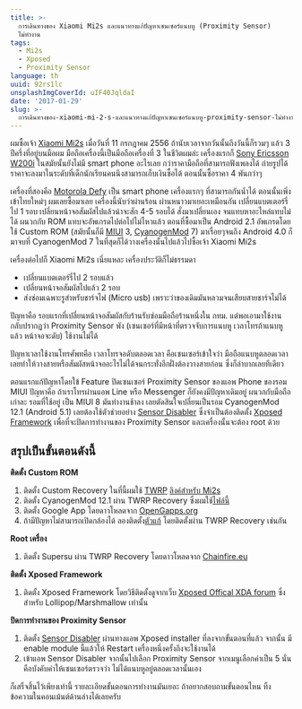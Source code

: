 ```yaml
---
title: >-
  การเดินทางของ Xiaomi Mi2s และแนวทางแก้ปัญหาเซนเซอร์แนบหู (Proximity Sensor)
  ไม่ทำงาน
tags:
  - Mi2s
  - Xposed
  - Proximity Sensor
language: th
uuid: 92rs1lc
unsplashImgCoverId: uIF40JqldaI
date: '2017-01-29'
slug: >-
  การเดินทางของ-xiaomi-mi-2-s-และแนวทางแก้ปัญหาเซนเซอร์แนบหู-proximity-sensor-ไม่ทำงาน-92rs1lc
---
```


ผมซื้อเจ้า [Xiaomi Mi2s](http://www.gsmarena.com/xiaomi_mi_2s-5397.php) เมื่อวันที่ 11 กรกฎาคม 2556 ถ้านับเวลาจากวันนั้นถึงวันนี้ก็รวมๆ แล้ว 3 ปีครึ่งที่อยู่บนมือผม มือถือเครื่องนี้เป็นมือถือเครื่องที่ 3 ในชีวิตผมล่ะ เครื่องแรกก็ [Sony Ericsson W200i](http://www.gsmarena.com/sony_ericsson_w200-1824.php) ในสมัยนั้นยังไม่มี smart phone อะไรเลย กว่าราคามือถือที่สามารถฟังเพลงได้ ถ่ายรูปได้ ราคาจะลงมาในระดับที่เด็กนักเรียนคนนึงสามารถเก็บเงินซื้อได้ ตอนนั้นซื้อราคา 4 พันกว่าๆ

เครื่องที่สองคือ [Motorola Defy](http://www.gsmarena.com/motorola_defy-3514.php) เป็น smart phone เครื่องแรกๆ ที่สามารถกันน้ำได้ ตอนนั้นเพิ่งเข้าไทยใหม่ๆ ผมเลยซื้อมาเลย เครื่องนี้นับว่าผ่านร้อน ผ่านหนาวมาเยอะเหมือนกัน เปลี่ยนแบตเตอร์รี่ไป 1 รอบ เปลี่ยนหน้าจอสัมผัสไปแล้วน่าจะสัก 4-5 รอบได้ สั่งมาเปลี่ยนเอง จนแทบหาอะไหล่แทบไม่ได้ ผนวกกับ ROM แทบจะอัพเกรดไปต่อไปไม่ไหวแล้ว ตอนที่ซื้อมาเป็น Android 2.1 อัพเกรดโดยใช้ Custom ROM (สมัยนั้นก็มี [MIUI](http://en.miui.com/) 3, [CyanogenMod](https://en.wikipedia.org/wiki/CyanogenMod) 7) มาเรื่อยๆจนถึง Android 4.0 ก็มาจบที่ CyanogenMod 7 ในที่สุดก็ได้วางเครื่องนั้นไปแล้วไปซื้อเจ้า Xiaomi Mi2s

เครื่องต่อไปก็ Xiaomi Mi2s เนี่ยแหละ เครื่องประวัติก็ไม่ธรรมดา

- เปลี่ยนแบตเตอร์รี่ไป 2 รอบแล้ว
- เปลี่ยนหน้าจอสัมผัสไปแล้ว 2 รอบ
- ส่งซ่อมเฉพาะรูสำหรับชาร์จไฟ (Micro usb) เพราะว่าของเดิมมันหลวมจนเสียบสายชาร์จไม่ได้

ปัญหาคือ รอบแรกที่เปลี่ยนหน้าจอสัมผัสกับร้านรับซ่อมมือถือร้านหนึ่งใน กทม. แต่พอเอามาใช้งานกลับปรากฏว่า Proximity Sensor พัง (เซนเซอร์ที่มีหน้าที่ตรวจจับการแนบหู เวลาโทรถ้าแนบหูแล้ว หน้าจอจะดับ) ใช้งานไม่ได้

ปัญหาเวลาใช้งานโทรศัพทคือ เวลาโทรจอดับตลอดเวลา คือเซนเซอร์เข้าใจว่า มือถือแนบหูตลอดเวลา เลยทำให้วางสายหรือสัมผัสหน้าจออะไรไม่ได้จนกระทั่งอีกฝั่งต้องวางสายก่อน ซึ่งก็ลำบากเลยทีเดียว

ตอนแรกแก้ปัญหาโดยใข้ Feature ปิดเซนเซอร์ Proximity Sensor ของแอพ Phone ของรอม MIUI ปัญหาคือ ถ้าเราโทรผ่านแอพ Line หรือ Messenger ก็ยังคงมีปัญหาเดิมอยู่ ผนวกกับมือถือเก่าละ รอมที่ใช้อยู่ เป็น MIUI 8 มันทำงานช้าลง เลยตัดสินใจเปลี่ยนเป็นรอม CyanogenMod 12.1 (Android 5.1) เลยต้องใช้ตัวช่วยอย่าง [Sensor Disabler](http://repo.xposed.info/module/com.mrchandler.disableprox) ซึ่งจำเป็นต้องติดตั้ง [Xposed Framework](http://repo.xposed.info/module/de.robv.android.xposed.installer) เพื่อที่จะปิดการทำงานของ Proximity Sensor และเครื่องนั้นจะต้อง root ด้วย

## สรุปเป็นขั้นตอนดังนี้

**ติดตั้ง Custom ROM**

1. ติดตั้ง Custom Recovery ในที่นี้ผมใช้ [TWRP](https://twrp.me/) [ลิงค์สำหรับ Mi2s](http://en.miui.com/thread-190608-1-1.html)
2. ติดตั้ง CyanogenMod 12.1 ผ่าน TWRP Recovery ซึ่งผมใช้[ไฟล์นี้](http://en.miui.com/thread-140138-1-1.html)
3. ติดตั้ง Google App โดยดาวโหลดจาก [OpenGapps.org](http://opengapps.org/)
4. ถ้ามีปัญหาไม่สามารถเปิดกล้องได้ ลองติดตั้ง[ตัวแก้](https://forum.xda-developers.com/galaxy-s3/themes-apps/17-fixed-camera-app-lib-cm-aosp-roms-t2505973) โดยติดตั้งผ่าน TWRP Recovery เช่นกัน

**Root เครื่อง**

1. ติดตั้ง Supersu ผ่าน TWRP Recovery โดยดาวโหลดจาก [Chainfire.eu](https://download.chainfire.eu/696/supersu/)

**ติดตั้ง Xposed Framework**

1. ติดตั้ง Xposed Framework โดยวิธีติดตั้งดูจากเว็บ [Xposed Offical XDA forum](https://forum.xda-developers.com/showthread.php?t=3034811) ซึ่งสำหรับ Lollipop/Marshmallow เท่านั้น

**ปิดการทำงานของ Proximity Sensor**

1. ติดตั้ง [Sensor Disabler](http://repo.xposed.info/module/com.mrchandler.disableprox) ผ่านทางแอพ Xposed installer ที่ลงจากขั้นตอนที่แล้ว จากนั้น มี enable module นี้แล้วให้ Restart เครื่องหนึ่งครั้งถึงจะใช้งานได้
2. เข้าแอพ Sensor Disabler จากนั้นไปเลือก Proximity Sensor จากเมนูเลือกค่าเป็น 5 นั่นคือบังคับค่าให้เซนเซอร์ตรวจว่า ไม่ได้แนบหูอยู่ตลอดเวลานั้นเอง

ก็เสร็จสิ้นไว้เพียงเท่านี้ รายละเอียดขั้นตอนการทำงานมันเยอะ ถ้าอยากสอบถามขั้นตอนไหน ทิ้งข้อความในคอนเม้นต์ด้านล่างได้เลยครับ
